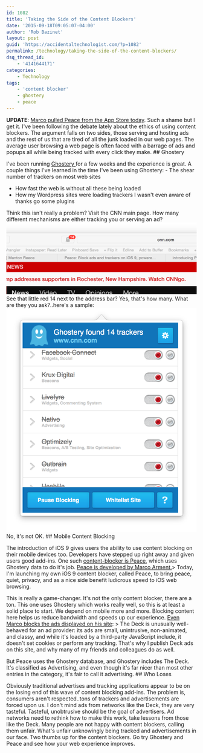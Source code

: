 ```yaml
---
id: 1082
title: 'Taking the Side of the Content Blockers'
date: '2015-09-18T09:05:07-04:00'
author: 'Rob Bazinet'
layout: post
guid: 'https://accidentaltechnologist.com/?p=1082'
permalink: /technology/taking-the-side-of-the-content-blockers/
dsq_thread_id:
    - '4141644171'
categories:
    - Technology
tags:
    - 'content blocker'
    - ghostery
    - peace
---
```


**UPDATE**: [Marco pulled Peace from the App Store today](https://www.marco.org/2015/09/18/just-doesnt-feel-good). Such a shame but I get it. I've been following the debate lately about the ethics of using content blockers. The argument falls on two sides, those serving and hosting ads and the rest of us that are tired of all the junk loaded in our web pages. The average user browsing a web page is often faced with a barrage of ads and popups all while being tracked with every click they make. ## Ghostery

 I've been running [Ghostery ](https://www.ghostery.com/en/)for a few weeks and the experience is great. A couple things I've learned in the time I've been using Ghostery: - The shear number of trackers on most web sites
- How fast the web is without all these being loaded
- How my Wordpress sites were loading trackers I wasn't even aware of thanks go some plugins
 
 Think this isn't really a problem? Visit the CNN main page. How many different mechanisms are either tracking you or serving an ad? ![CNN](/assets/img/2015/09/cnn.png "cnn.png") See that little red 14 next to the address bar? Yes, that's how many. What are they you ask?..here's a sample: ![Ghostery](/assets/img/2015/09/ghostery.png "ghostery.png") No, it's not OK. ## Mobile Content Blocking

 The introduction of iOS 9 gives users the ability to use content blocking on their mobile devices too. Developers have stepped up right away and given users good add-ins. One such [content-blocker is Peace](https://peace.land), which uses Ghostery data to do it's job. [Peace is developed by Marco Arment.](https://www.marco.org/2015/09/16/peace-content-blocker)> Today, I'm launching my own iOS 9 content blocker, called Peace, to bring peace, quiet, privacy, and as a nice side benefit ludicrous speed to iOS web browsing.

 This is really a game-changer. It's not the only content blocker, there are a ton. This one uses Ghostery which works really well, so this is at least a solid place to start. We depend on mobile more and more. Blocking content here helps us reduce bandwidth and speeds up our experience. [Even Marco blocks the ads displayed on his site](https://www.marco.org/2015/09/17/why-peace-blocks-deck-ads): > The Deck is unusually well-behaved for an ad provider: its ads are small, unintrusive, non-animated, and classy, and while it's loaded by a third-party JavaScript include, it doesn't set cookies or perform any tracking. That's why I publish Deck ads on this site, and why many of my friends and colleagues do as well.

 But Peace uses the Ghostery database, and Ghostery includes The Deck. It's classified as Advertising, and even though it's far nicer than most other entries in the category, it's fair to call it advertising. ## Who Loses

 Obviously traditional advertises and tracking applications appear to be on the losing end of this wave of content blocking add-ins. The problem is, consumers aren't respected..tons of trackers and advertisements are forced upon us. I don't mind ads from networks like the Deck, they are very tasteful. Tasteful, unobtrusive should be the goal of advertisers. Ad networks need to rethink how to make this work, take lessons from those like the Deck. Many people are not happy with content blockers, calling them unfair. What's unfair unknowingly being tracked and advertisements in our face. Two thumbs up for the content blockers. Go try Ghostery and Peace and see how your web experience improves.